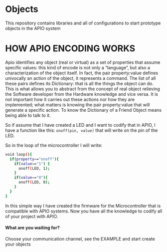 Objects
=======

This repository contains libraries and all of configurations to start prototype objects in the APIO system

HOW APIO ENCODING WORKS
=======================

<p>Apio identifies any object (real or virtual) as a set of properties that assume specific values: this kind of encode is not only a “language”, but also a characterization of the object itself. In fact, the pair property:value defines univocally an action of the object, it represents a command. The list of all these pairs defines its Dictionary: that is all the things the object can do. This is what allows you to abstract from the concept of real object relieving the Software developer from the Hardware knowledge and vice versa. It is not important how it carries out these actions nor how they are implemented; what matters is knowing the pair property:value that will generate a specific action. To know the Dictionary of a Friend Object means being able to talk to it.<p>

<p>So if assume that I have created a LED and I want to codify that in APIO, I have a function like this:
<code>onoff(pin, value)</code> that will write on the pin of the LED.</p>
<p>So in the loop of the microcontroller I will write:</p>

```sh
void loop(){
  if(property=="onoff"){
    if(value=="1") {
      onoff(LED, 1);
    }
    if(value=="0"){
      onoff(LED, 0);
    }
  }
}
```

<p>In this simple way I have created the firmware for the Microcontroller that is compatible with APIO systems. Now you have all the knowledge to codify all of your project with APIO.</p>
<h4>What are you waiting for?</h4>
<p>Choose your communication channel, see the EXAMPLE and start create your objects</p>
